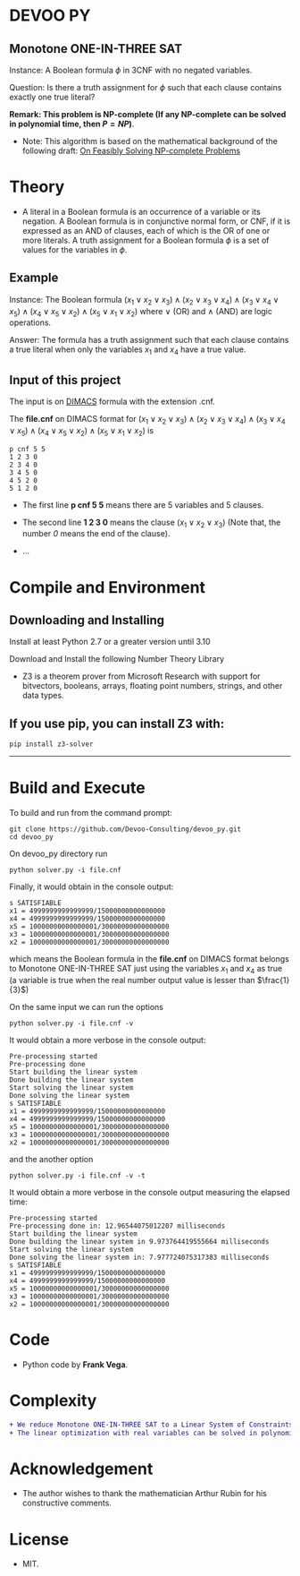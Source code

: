 # DEVOO PY
Monotone ONE-IN-THREE SAT
----- 
Instance: A Boolean formula $\phi$ in 3CNF with no negated variables.

Question: Is there a truth assignment for $\phi$ such that each clause contains exactly one true literal?
 
**Remark: This problem is NP-complete (If any NP-complete can be solved in polynomial time, then $P = NP$)**.

- Note: This algorithm is based on the mathematical background of the following draft: [On Feasibly Solving NP-complete Problems](https://www.researchgate.net/publication/374551182_On_Feasibly_Solving_NP-complete_Problems) 

# Theory

- A literal in a Boolean formula is an occurrence of a variable or its negation. A Boolean formula is in conjunctive normal form, or CNF, if it is expressed as an AND of clauses, each of which is the OR of one or more literals. A truth assignment for a Boolean formula $\phi$ is a set of values for the variables in $\phi$. 

Example
----- 

Instance: The Boolean formula $(x_{1} \vee x_{2} \vee x_{3}) \wedge (x_{2} \vee x_{3} \vee x_{4}) \wedge (x_{3} \vee x_{4} \vee x_{5}) \wedge (x_{4} \vee x_{5} \vee x_{2}) \wedge (x_{5} \vee x_{1} \vee x_{2})$ where $\vee$ (OR) and $\wedge$ (AND) are logic operations.

Answer: The formula has a truth assignment such that each clause contains a true literal when only the variables $x_{1}$ and $x_{4}$ have a true value.

Input of this project
-----

The input is on [DIMACS](http://www.satcompetition.org/2009/format-benchmarks2009.html) formula with the extension .cnf.
  
The **file.cnf** on DIMACS format for $(x_{1} \vee x_{2} \vee x_{3}) \wedge (x_{2} \vee x_{3} \vee x_{4}) \wedge (x_{3} \vee x_{4} \vee x_{5}) \wedge (x_{4} \vee x_{5} \vee x_{2}) \wedge (x_{5} \vee x_{1} \vee x_{2})$ is
```  
p cnf 5 5
1 2 3 0
2 3 4 0
3 4 5 0
4 5 2 0
5 1 2 0
```  

- The first line **p cnf 5 5** means there are 5 variables and 5 clauses.

- The second line **1 2 3 0** means the clause $(x_{1} \vee x_{2} \vee x_{3})$ (Note that, the number *0* means the end of the clause).

- ...

# Compile and Environment

Downloading and Installing
-----

Install at least Python 2.7 or a greater version until 3.10

Download and Install the following Number Theory Library 

- Z3 is a theorem prover from Microsoft Research with support for bitvectors, booleans, arrays, floating point numbers, strings, and other data types.

If you use pip, you can install Z3 with:
-----
```
pip install z3-solver
```

-----

# Build and Execute

To build and run from the command prompt:

```
git clone https://github.com/Devoo-Consulting/devoo_py.git
cd devoo_py
```

On devoo_py directory run

```
python solver.py -i file.cnf
```

Finally, it would obtain in the console output:

```
s SATISFIABLE
x1 = 4999999999999999/15000000000000000
x4 = 4999999999999999/15000000000000000
x5 = 10000000000000001/30000000000000000
x3 = 10000000000000001/30000000000000000
x2 = 10000000000000001/30000000000000000
```

which means the Boolean formula in the **file.cnf** on DIMACS format belongs to Monotone ONE-IN-THREE SAT just using the variables $x_{1}$ and $x_{4}$ as true (a variable is true when the real number output value is lesser than $\frac{1}{3}$)

On the same input we can run the options

```
python solver.py -i file.cnf -v
```

It would obtain a more verbose in the console output:

```
Pre-processing started
Pre-processing done
Start building the linear system
Done building the linear system
Start solving the linear system
Done solving the linear system
s SATISFIABLE
x1 = 4999999999999999/15000000000000000
x4 = 4999999999999999/15000000000000000
x5 = 10000000000000001/30000000000000000
x3 = 10000000000000001/30000000000000000
x2 = 10000000000000001/30000000000000000
```

and the another option

```
python solver.py -i file.cnf -v -t
```

It would obtain a more verbose in the console output measuring the elapsed time:

```
Pre-processing started
Pre-processing done in: 12.96544075012207 milliseconds
Start building the linear system
Done building the linear system in 9.973764419555664 milliseconds
Start solving the linear system
Done solving the linear system in: 7.977724075317383 milliseconds
s SATISFIABLE
x1 = 4999999999999999/15000000000000000
x4 = 4999999999999999/15000000000000000
x5 = 10000000000000001/30000000000000000
x3 = 10000000000000001/30000000000000000
x2 = 10000000000000001/30000000000000000
```

# Code

- Python code by **Frank Vega**.

# Complexity

````diff
+ We reduce Monotone ONE-IN-THREE SAT to a Linear System of Constraints in linear time.
+ The linear optimization with real variables can be solved in polynomial time.
````

# Acknowledgement

- The author wishes to thank the mathematician Arthur Rubin for his constructive comments.
 
# License
- MIT.
